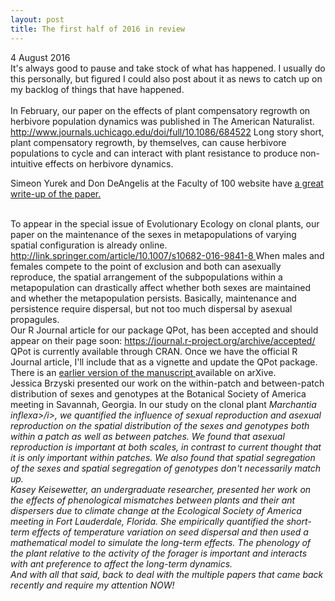 ```yaml
---
layout: post
title: The first half of 2016 in review
---
```


4 August 2016
<br>
It's always good to pause and take stock of what has happened.  I usually do this personally, but figured I could also post about it as news to catch up on my backlog of things that have happened.
<br><br>
In February, our paper on the effects of plant compensatory regrowth on herbivore population dynamics was published in The American Naturalist. 
<a href="http://www.journals.uchicago.edu/doi/full/10.1086/684522"> http://www.journals.uchicago.edu/doi/full/10.1086/684522 </a>
Long story short, plant compensatory regrowth, by themselves, can cause herbivore populations to cycle and can interact with plant resistance to produce non-intuitive effects on herbivore dynamics.

Simeon Yurek and Don DeAngelis at the Faculty of 100 website have <a href="http://f1000.com/prime/726099606"> a great write-up of the paper.  </a>

<br>
To appear in the special issue of Evolutionary Ecology on clonal plants, our paper on the maintenance of the sexes in metapopulations of varying spatial configuration is already online.  <a href="http://link.springer.com/article/10.1007/s10682-016-9841-8"> http://link.springer.com/article/10.1007/s10682-016-9841-8 </a>
When males and females compete to the point of exclusion and both can asexually reproduce, the spatial arrangement of the subpopulations within a metapopulation can drastically affect whether both sexes are maintained and whether the metapopulation persists.  Basically, maintenance and persistence require dispersal, but not too much dispersal by asexual propagules.

<br>
Our R Journal article for our package QPot, has been accepted and should appear on their page soon:
<a href="https://journal.r-project.org/archive/accepted/"> https://journal.r-project.org/archive/accepted/ </a>
QPot is currently available through CRAN.  Once we have the official R Journal article, I'll include that as a vignette and update the QPot package.
There is an <a href = "http://arxiv.org/abs/1510.07992"> earlier version of the manuscript </a> available on arXive.

<br>
Jessica Brzyski presented our work on the within-patch and between-patch distribution of sexes and genotypes at the Botanical Society of America meeting in Savannah, Georgia.  In our study on the clonal plant <i>Marchantia inflexa>/i>, we quantified the influence of sexual reproduction and asexual reproduction on the spatial distribution of the sexes and genotypes both within a patch as well as between patches.  We found that asexual reproduction is important at both scales, in contrast to current thought that it is only important within patches.  We also found that spatial segregation of the sexes and spatial segregation of genotypes don't necessarily match up.

<br>
Kasey Keisewetter, an undergraduate researcher, presented her work on the effects of phenological mismatches between plants and their ant dispersers due to climate change at the Ecological Society of America meeting in Fort Lauderdale, Florida.  She empirically quantified the short-term effects of temperature variation on seed dispersal and then used a mathematical model to simulate the long-term effects.  The phenology of the plant relative to the activity of the forager is important and interacts with ant preference to affect the long-term dynamics.

<br>
And with all that said, back to deal with the multiple papers that came back recently and require my attention NOW!
